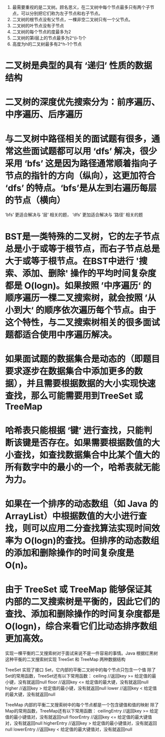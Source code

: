 

1. 最需要重视的是二叉树。顾名思义，在二叉树中每个节点最多只有两个子节点，可以分别把它们称为左子节点和右子节点。
2. 二叉树的根节点没有父节点，一棵非空二叉树只有一个父节点。
3. 二叉树的叶节点没有子节点
4. 二叉树的每个节点的度最多为2
5. 二叉树的第i层上的节点最多为2^(i-1)个
6. 高度为h的二叉树最多有2^h-1个节点

# 二叉树是典型的具有 ‘递归’ 性质的数据结构
# 二叉树的深度优先搜索分为：前序遍历、中序遍历、后序遍历



# 与二叉树中路径相关的面试题有很多，通常这些面试题都可以用 ‘dfs’ 解决，很少采用 ‘bfs’    这是因为路径通常顺着指向子节点的指针的方向（纵向），这更加符合 ‘dfs’ 的特点。‘bfs’是从左到右遍历每层的节点（横向）  
‘bfs’ 更适合解决与 ’层‘ 相关的题，
‘dfs’ 更加适合解决与 ’路径‘ 相关的题



# BST是一类特殊的二叉树，它的左子节点总是小于或等于根节点，而右子节点总是大于或等于根节点。在BST中进行 '搜索、添加、删除' 操作的平均时间复杂度都是 O(logn)。如果按照 ’中序遍历‘ 的顺序遍历一棵二叉搜索树，就会按照 ’从小到大‘ 的顺序依次遍历每个节点。由于这个特性，与二叉搜索树相关的很多面试题都适合使用中序遍历解决。



 # 如果面试题的数据集合是动态的（即题目要求逐步在数据集合中添加更多的数据），并且需要根据数据的大小实现快速查找，那么可能需要用到TreeSet 或 TreeMap
 # 哈希表只能根据 ‘键’ 进行查找，只能判断该键是否存在。如果需要根据数值的大小查找，如查找数据集合中比某个值大的所有数字中的最小的一个，哈希表就无能为力。
 # 如果在一个排序的动态数组（如 Java 的 ArrayList）中根据数值的大小进行查找，则可以应用二分查找算法实现时间效率为 O(logn)的查找。但排序的动态数组的添加和删除操作的时间复杂度是 O(n)。 
 # 由于 TreeSet 或 TreeMap 能够保证其内部的二叉搜索树是平衡的，因此它们的查找、添加和删除操作的时间复杂度都是 O(logn)，综合来看它们比动态排序数组更加高效。 
实现一棵平衡的二叉搜索树对于面试来说不是一件容易的事情。Java 根据红黑树这种平衡的二叉搜索树实现 TreeSet 和 TreeMap 两种数据结构

TreeSet 实现了接口 Set，它内部的平衡二叉树中的每个节点只包含一个值
除了Set的常用函数，TreeSet还有以下常用函数：
    ceiling     //返回key >= 给定值的最小键，没有就返回null
    floor       //返回key <= 给定值的最大键，没有就返回null
    higher      //返回key > 给定值的最小键，没有就返回null
    lower       //返回key < 给定值的最大键，没有就返回null



TreeMap 内部的平衡二叉搜索树中的每个节点都是一个包含键值和值的映射
除了Map的常用函数，TreeMap还有以下常用函数：
    ceilingEntry     //返回key >= 给定值的最小键值对，没有就返回null
    floorEntry       //返回key <= 给定值的最大键值对，没有就返回null
    higherEntry      //返回key > 给定值的最小键值对，没有就返回null
    lowerEntry       //返回key < 给定值的最大键值对，没有就返回null
